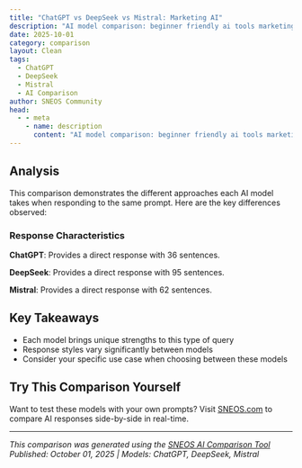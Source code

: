 ```yaml
---
title: "ChatGPT vs DeepSeek vs Mistral: Marketing AI"
description: "AI model comparison: beginner friendly ai tools marketing..."
date: 2025-10-01
category: comparison
layout: Clean
tags:
  - ChatGPT
  - DeepSeek
  - Mistral
  - AI Comparison
author: SNEOS Community
head:
  - - meta
    - name: description
      content: "AI model comparison: beginner friendly ai tools marketing..."
---
```


<ChatComparison
  title="ChatGPT vs DeepSeek vs Mistral: Marketing AI"
  prompt="beginner friendly ai tools marketing"
  :responses='{
    "ChatGPT": "Certainly! If you\u0027re a beginner interested in using AI tools for marketing, here are some easy-to-use and beginner-friendly options that can help you create content, analyze data, engage customers, and optimize campaigns:\n\n### 1. **Canva (with AI features)**\n- **What it does:** Design marketing materials like social media posts, posters, ads.\n- **Why beginner-friendly:** Drag-and-drop interface, AI-powered design suggestions, templates.\n- **AI features:** Magic Resize, background remover, text suggestions.\n\n### 2. **ChatGPT (OpenAI)**\n- **What it does:** Generate marketing copy, blog posts, email drafts, ad texts.\n- **Why beginner-friendly:** Natural language interaction, easy to use conversational interface.\n- **How to use:** Simply ask for content ideas or drafts like \u201CWrite a Facebook ad for a coffee shop.\u201D\n\n### 3. **Copy.ai**\n- **What it does:** Generate marketing copy for ads, social media, emails, product descriptions.\n- **Why beginner-friendly:** Templates, easy input prompts, no writing skills needed.\n- **AI features:** AI-powered text generation based on your input keywords.\n\n### 4. **Mailchimp (with AI features)**\n- **What it does:** Email marketing automation, campaign management.\n- **Why beginner-friendly:** User-friendly interface, drag-and-drop email builder.\n- **AI features:** Subject line suggestions, send-time optimization.\n\n### 5. **Lumen5**\n- **What it does:** Turn blog posts or text content into engaging videos.\n- **Why beginner-friendly:** Simple upload and editing, AI selects key points and visuals.\n- **Use case:** Create social media video ads quickly.\n\n### 6. **HubSpot Marketing Hub (Free tier)**\n- **What it does:** CRM, email marketing, content creation, analytics.\n- **Why beginner-friendly:** All-in-one marketing platform with guides.\n- **AI features:** Email personalization, SEO suggestions.\n\n### 7. **Hootsuite**\n- **What it does:** Social media management and scheduling.\n- **Why beginner-friendly:** Dashboard interface where you can plan and automate posts.\n- **AI features:** Best time to post suggestions, content curation ideas.\n\n---\n\n### Tips for Getting Started:\n- **Experiment:** Try out free trials or free versions first to get comfortable.\n- **Templates:** Use built-in templates for ads, emails, or posts to save time.\n- **Learn basics:** Understand your target audience and goals before creating content.\n- **Start small:** Focus on one channel or type of content, then expand.\n- **Use tutorials:** Most tools offer beginner guides and videos to help you learn.\n\n---\n\nIf you want, I can help you choose a tool based on your specific marketing goal, such as social media, email campaigns, or content writing!",
    "DeepSeek": "Of course! This is a fantastic area to get started with. Beginner-friendly AI marketing tools are designed to be intuitive, often with drag-and-drop interfaces and clear prompts, so you don\u0027t need a technical background.\n\nHere is a breakdown of the best beginner-friendly AI tools for marketing, categorized by what they do.\n\n### **First, The \u0022All-in-One\u0022 Suites (Great Starting Point)**\n\nThese platforms offer a wide range of tools in one place. They are perfect for experimenting and finding what works for you.\n\n1.  **Jasper (formerly Jarvis)**\n    *   **What it is:** A powerful and user-friendly AI writing assistant.\n    *   **Best for:** Writing blog posts, social media captions, marketing emails, and website copy. It has templates for dozens of specific tasks.\n    *   **Beginner-Friendly Because:** You just tell it what you want to create (e.g., \u0022a Facebook ad about my new yoga studio\u0022), and it generates multiple options. It has a built-in chatbot (like ChatGPT) for brainstorming.\n\n2.  **Copy.ai**\n    *   **What it is:** Another excellent AI writing tool, known for its simplicity and free plan.\n    *   **Best for:** Short-form content like social media posts, product descriptions, and email subject lines. Also great for brainstorming ideas.\n    *   **Beginner-Friendly Because:** The interface is incredibly clean. You pick a workflow (e.g., \u0022Blog Ideas\u0022), fill in a few fields about your topic, and it gives you a list of results. The free plan is very generous for getting started.\n\n3.  **Canva AI (Magic Studio)**\n    *   **What it is:** AI features built directly into the popular, easy-to-use graphic design platform.\n    *   **Best for:** Creating social media graphics, presentations, posters, and simple videos.\n    *   **Beginner-Friendly Because:** If you\u0027ve ever used Canva, you\u0027re already halfway there. Key AI tools include:\n        *   **Magic Write:** Generate text for your designs.\n        *   **Magic Edit:** Edit parts of an image by describing what you want to change.\n        *   **Background Remover:** Instantly remove image backgrounds with one click.\n        *   **AI Image Generator:** Create custom images from a text prompt.\n\n---\n\n### **AI Tools for Specific Marketing Tasks**\n\n#### **Writing \u0026 Content Creation**\n\n1.  **ChatGPT (by OpenAI)**\n    *   **What it is:** The famous chatbot that started it all. The free version (GPT-3.5) is incredibly powerful for beginners.\n    *   **Best for:** Brainstorming ideas, outlining blog posts, writing draft emails, and answering marketing questions.\n    *   **Beginner Tip:** Be specific in your prompts! Instead of \u0022Write a social media post,\u0022 try \u0022Write a friendly and exciting Instagram post for a new coffee shop, highlighting our organic, fair-trade beans. Include 3 relevant hashtags.\u0022\n\n2.  **Grammarly**\n    *   **What it is:** An AI-powered writing assistant that checks for grammar, spelling, tone, and clarity.\n    *   **Best for:** Polishing all your written content\u2014from emails to blog posts\u2014making it look professional.\n    *   **Beginner-Friendly Because:** It works wherever you write (web browser, Word, Google Docs) and gives simple, clear suggestions.\n\n#### **Visual Content \u0026 Design**\n\n1.  **Adobe Express**\n    *   **What it is:** Adobe\u0027s answer to Canva, with powerful AI features.\n    *   **Best for:** Quick social media graphics, videos, and PDFs. Its **AI Text to Template** feature is amazing\u2014describe the design you want, and it creates it for you.\n    *   **Beginner-Friendly Because:** Very template-driven and intuitive.\n\n2.  **DALL-E 3 (inside ChatGPT Plus or Microsoft Copilot)**\n    *   **What it is:** An AI image generator that creates highly detailed images from text descriptions.\n    *   **Best for:** Creating unique blog post images, social media visuals, and concept art.\n    *   **Beginner-Friendly Because:** It\u0027s great at understanding natural language. You can say, \u0022Create a cartoon image of a robot happily gardening in a sunny backyard,\u0022 and it will get it right.\n\n#### **Social Media Management**\n\n1.  **Predis.ai**\n    *   **What it is:** An AI tool specifically for social media that generates full posts (text and image) from a simple prompt or a product link.\n    *   **Best for:** Quickly creating carousels, stories, and posts for Instagram, TikTok, and LinkedIn.\n    *   **Beginner-Friendly Because:** You don\u0027t need design skills. You give it a topic, and it creates a complete, designed post for you to edit and schedule.\n\n2.  **Lately**\n    *   **What it is:** An AI tool that listens to your content (e.g., a webinar, blog post, or podcast) and automatically generates dozens of social media posts from it.\n    *   **Best for:** Repurposing long-form content into social media snippets.\n    *   **Beginner-Friendly Because:** It does the heavy lifting of figuring out what the key points are, saving you hours of work.\n\n#### **Email Marketing**\n\n1.  **HubSpot AI**\n    *   **What it is:** AI features built into HubSpot\u0027s free CRM and marketing tools.\n    *   **Best for:** Generating subject lines, outlining email content, and personalizing emails at scale.\n    *   **Beginner-Friendly Because:** If you\u0027re using HubSpot\u0027s free tools, the AI is right there, integrated into the email composer, making suggestions as you type.\n\n2.  **Phrasee**\n    *   **What it is:** A more advanced but powerful tool that uses AI to generate and optimize subject lines and email body copy that are proven to get more opens and clicks.\n    *   **Best for:** If you\u0027re serious about improving email performance and have a larger list.\n    *   **Beginner Note:** It\u0027s less of a \u0022write for me\u0022 tool and more of an \u0022optimize what you have\u0022 tool, but it\u0027s very hands-off once set up.\n\n---\n\n### **How to Get Started as a Complete Beginner**\n\n1.  **Identify Your Biggest Pain Point:** Are you struggling to write? To create visuals? To post on social media consistently? Start with a tool that solves that *one* problem.\n2.  **Leverage Free Trials \u0026 Free Plans:** Almost all the tools above have a free version or a generous free trial. **Start with ChatGPT, Canva, and Copy.ai\u0027s free plans.** You can do a tremendous amount with $0.\n3.  **Learn the Skill of \u0022Prompting\u0022:** The key to all AI tools is giving good instructions. Be clear, specific, and provide context.\n    *   **Bad Prompt:** \u0060Write about marketing.\u0060\n    *   **Good Prompt:** \u0060Write a short, 200-word blog introduction for beginners about why email marketing is important for a small business. Use a friendly and encouraging tone.\u0060\n4.  **You Are the Editor:** AI is a fantastic assistant, but it\u0027s not a replacement for your human brain. **Always** review, edit, and add your own personality and brand voice to anything AI generates.\n\n**Final Recommendation:** If you\u0027re totally new, spend an afternoon playing with **Canva\u0027s AI tools** and **ChatGPT**. Between those two, you\u0027ll be able to create a huge variety of marketing content and get a feel for how AI can help you. Good luck",
    "Mistral": "If you\u0027re a beginner looking to leverage AI tools for marketing, there are several user-friendly options that can help you get started without requiring extensive technical knowledge. Here are some popular AI tools that are particularly beginner-friendly:\n\n### 1. **Chatbots**\n- **ManyChat**: A user-friendly platform for creating Facebook Messenger bots. It offers drag-and-drop functionality and pre-built templates.\n- **MobileMonkey**: Another easy-to-use chatbot builder that supports multiple platforms, including Facebook Messenger and web chat.\n\n### 2. **Content Creation**\n- **Grammarly**: An AI-powered writing assistant that helps with grammar, spelling, and style. It\u0027s great for creating error-free content.\n- **Copy.ai**: Generates marketing copy, blog posts, and social media content. It\u0027s simple to use and offers a variety of templates.\n- **Jasper.ai**: Similar to Copy.ai, it helps generate content for blogs, social media, and more. It\u0027s very user-friendly and offers a free trial.\n\n### 3. **Email Marketing**\n- **Mailchimp**: Offers AI-driven insights and automation features. It\u0027s easy to set up and use, even for beginners.\n- **Constant Contact**: Another beginner-friendly email marketing tool with AI features for personalization and automation.\n\n### 4. **Social Media Management**\n- **Hootsuite**: Provides AI-driven insights and scheduling tools. It\u0027s user-friendly and offers a free plan.\n- **Buffer**: Similar to Hootsuite, it offers scheduling and analytics features. It\u0027s easy to use and has a clean interface.\n\n### 5. **SEO and Analytics**\n- **Google Analytics**: While it can be complex, Google offers extensive tutorials and documentation to help beginners get started.\n- **SEMrush**: Offers a suite of SEO tools, including keyword research and site audits. It has a user-friendly interface and plenty of tutorials.\n- **Ahrefs**: Another comprehensive SEO tool with a user-friendly dashboard. It offers tutorials and a free trial.\n\n### 6. **Customer Relationship Management (CRM)**\n- **HubSpot CRM**: Free and easy to use, with AI features for lead scoring and automation.\n- **Zoho CRM**: Offers AI-driven insights and automation. It\u0027s user-friendly and has a free plan.\n\n### 7. **Advertising**\n- **Google Ads**: Offers AI-driven campaign optimization. Google provides extensive tutorials and documentation.\n- **Facebook Ads**: Similar to Google Ads, it offers AI-driven targeting and optimization. Facebook also provides tutorials and documentation.\n\n### 8. **Design and Graphics**\n- **Canva**: While not strictly AI-driven, it uses machine learning for design suggestions. It\u0027s very user-friendly and great for creating marketing materials.\n- **Adobe Spark**: Another user-friendly design tool that offers AI-driven design suggestions.\n\n### 9. **Market Research**\n- **SurveyMonkey**: Offers AI-driven insights and analysis. It\u0027s easy to set up and use.\n- **Typeform**: Similar to SurveyMonkey, it offers user-friendly survey creation and AI-driven insights.\n\n### 10. **Customer Support**\n- **Zendesk**: Offers AI-driven chatbots and automation features. It\u0027s user-friendly and has a clean interface.\n- **Freshdesk**: Another user-friendly customer support tool with AI features for automation and insights.\n\n### Tips for Getting Started:\n1. **Start Small**: Begin with one or two tools that address your most pressing needs.\n2. **Leverage Tutorials**: Most of these tools offer extensive tutorials and documentation. Use them to get up to speed quickly.\n3. **Experiment**: Don\u0027t be afraid to try different tools to see which ones work best for your needs.\n4. **Community Support**: Join online communities and forums related to the tools you\u0027re using. They can be a great source of support and advice.\n\nBy starting with these beginner-friendly AI tools, you can enhance your marketing efforts without feeling overwhelmed by the technology."
  }'
  published-date="16:46"
/>

## Analysis

This comparison demonstrates the different approaches each AI model takes when responding to the same prompt. Here are the key differences observed:

### Response Characteristics

**ChatGPT**: Provides a direct response with 36 sentences. 

**DeepSeek**: Provides a direct response with 95 sentences. 

**Mistral**: Provides a direct response with 62 sentences. 

## Key Takeaways

- Each model brings unique strengths to this type of query
- Response styles vary significantly between models
- Consider your specific use case when choosing between these models

## Try This Comparison Yourself

Want to test these models with your own prompts? Visit [SNEOS.com](https://sneos.com) to compare AI responses side-by-side in real-time.

---

*This comparison was generated using the [SNEOS AI Comparison Tool](https://sneos.com)*
*Published: October 01, 2025 | Models: ChatGPT, DeepSeek, Mistral*
